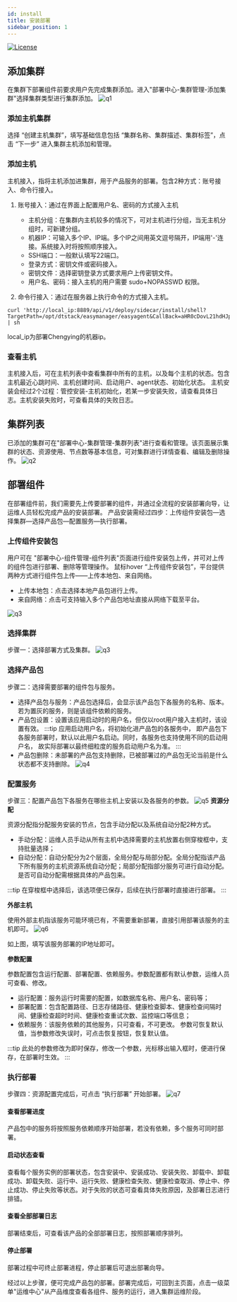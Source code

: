 ```yaml
---
id: install
title: 安装部署
sidebar_position: 1
---
```


[![License](https://img.shields.io/badge/license-Apache%202-4EB1BA.svg)](https://www.apache.org/licenses/LICENSE-2.0.html)

## 添加集群
在集群下部署组件前要求用户先完成集群添加。进入"部署中心-集群管理-添加集群"选择集群类型进行集群添加。
![q1](/img/introduction/cluster.png)

### 添加主机集群
选择 “创建主机集群”，填写基础信息包括 “集群名称、集群描述、集群标签”，点击 “下一步” 进入集群主机添加和管理。

### 添加主机
主机接入，指将主机添加进集群，用于产品服务的部署。包含2种方式：账号接入、命令行接入。
1. 账号接入：通过在界面上配置用户名、密码的方式接入主机
    * 主机分组：在集群内主机较多的情况下，可对主机进行分组，当无主机分组时，可新建分组。
    * 机器IP：可输入多个IP、IP端。多个IP之间用英文逗号隔开，IP端用'-'连接。系统接入时将按照顺序接入。
    * SSH端口：一般默认填写22端口。
    * 登录方式：密钥文件或密码接入。
    * 密钥文件：选择密钥登录方式要求用户上传密钥文件。
    * 用户名、密码：接入主机的用户需要 sudo+NOPASSWD 权限。
    
2. 命令行接入：通过在服务器上执行命令的方式接入主机。
```
curl 'http://local_ip:8889/api/v1/deploy/sidecar/install/shell?TargetPath=/opt/dtstack/easymanager/easyagent&CallBack=aHR0cDovL21hdHJpeDo4ODY0L2FwaS92Mi9hZ2VudC9pbnN0YWxsL2NhbGxiYWNrP2FpZD0tMQ==&Type=hosts&ClusterId=1&Roles=' | sh
```
local_ip为部署Chengying的机器ip。

### 查看主机
主机接入后，可在主机列表中查看集群中所有的主机，以及每个主机的状态。包含主机最近心跳时间、主机创建时间、启动用户、agent状态、初始化状态。
主机安装会经过2个过程：管控安装-主机初始化，若某一步安装失败，请查看具体日志。主机安装失败时，可查看具体的失败日志。

## 集群列表
已添加的集群可在"部署中心-集群管理-集群列表"进行查看和管理。该页面展示集群的状态、资源使用、节点数等基本信息，可对集群进行详情查看、编辑及删除操作。
![q2](/img/introduction/clusterList.png)

## 部署组件
在部署组件前，我们需要先上传要部署的组件，并通过全流程的安装部署向导，让运维人员轻松完成产品的安装部署。
产品安装需经过四步：上传组件安装包—​选择集群—​选择产品包—​配置服务—​执行部署。

### 上传组件安装包
用户可在 "部署中心-组件管理-组件列表"页面进行组件安装包上传，并可对上传的组件包进行部署、删除等管理操作。
鼠标hover “上传组件安装包”，平台提供两种方式进行组件包上传——上传本地包、来自网络。
- 上传本地包：点击选择本地产品包进行上传。
- 来自网络：点击可支持输入多个产品包地址直接从网络下载至平台。

![q3](/img/introduction/clusterPackage.png)

### 选择集群
步骤一：选择部署方式及集群。
![q3](/img/introduction/chooseCluster.png)

### 选择产品包
步骤二：选择需要部署的组件包与服务。
- 选择产品包与服务：产品包选择后，会显示该产品包下各服务的名称、版本。若为置灰的服务，则是该组件依赖的服务。
- 产品包设置：设置该应用启动时的用户名，但仅以root用户接入主机时，该设置有效。
:::tip
  应用启动用户名，将初始化进产品包的各服务中， 即产品包下各服务部署时，默认以此用户名启动。同时，各服务也支持使用不同的启动用户名， 故实际部署以最终细粒度的服务启动用户名为准。
:::
- 产品包删除：未部署的产品包支持删除，已被部署过的产品包无论当前是什么状态都不支持删除。
![q4](/img/introduction/chooseProduct.png)

### 配置服务
步骤三：配置产品包下各服务在哪些主机上安装以及各服务的参数。
![q5](/img/introduction/chooseService.png)
**资源分配**

资源分配指分配服务安装的节点，包含手动分配以及系统自动分配2种方式。
- 手动分配：运维人员手动从所有主机中选择需要的主机放置右侧穿梭框中，支持批量选择；
- 自动分配：自动分配分为2个层面，全局分配与局部分配。全局分配指该产品下所有服务的主机资源系统自动分配；局部分配指部分服务可进行自动分配。是否可自动分配需根据具体的产品包来。

:::tip
在穿梭框中选择后，该选项便已保存，后续在执行部署时直接进行部署。
:::


**外部主机**

使用外部主机指该服务可能环境已有，不需要重新部署，直接引用部署该服务的主机即可。
![q6](/img/introduction/externalHost.png)

如上图，填写该服务部署的IP地址即可。

**参数配置**

参数配置包含运行配置、部署配置、依赖服务。参数配置都有默认参数，运维人员可查看、修改。

- 运行配置：服务运行时需要的配置，如数据库名称、用户名、密码等；
- 部署配置：包含配置路径、日志存储路径、健康检查脚本、健康检查间隔时间、健康检查超时时间、健康检查重试次数、监控端口等信息；
- 依赖服务：该服务依赖的其他服务，只可查看，不可更改。
参数可恢复默认值，当参数修改失误时，可点击恢复按钮，恢复默认值。

:::tip
此处的参数修改为即时保存，修改一个参数，光标移出输入框时，便进行保存，在部署时生效。
:::

### 执行部署
步骤四：资源配置完成后，可点击 “执行部署” 开始部署。
![q7](/img/introduction/deploy.png)
#### 查看部署进度
产品包中的服务将按照服务依赖顺序开始部署，若没有依赖，多个服务可同时部署。
#### 启动状态查看
查看每个服务实例的部署状态，包含安装中、安装成功、安装失败、卸载中、卸载成功、卸载失败、运行中、运行失败、健康检查失败、健康检查取消、停止中、停止成功、停止失败等状态。对于失败的状态可查看具体失败原因，及部署日志进行排错。
#### 查看全部部署日志
部署结束后，可查看该产品的全部部署日志，按照部署顺序排列。
#### 停止部署
部署过程中可终止部署进程，停止部署后可退出部署向导。

经过以上步骤，便可完成产品包的部署。部署完成后，可回到主页面，点击一级菜单"运维中心"从产品维度查看各组件、服务的运行，进入集群运维阶段。